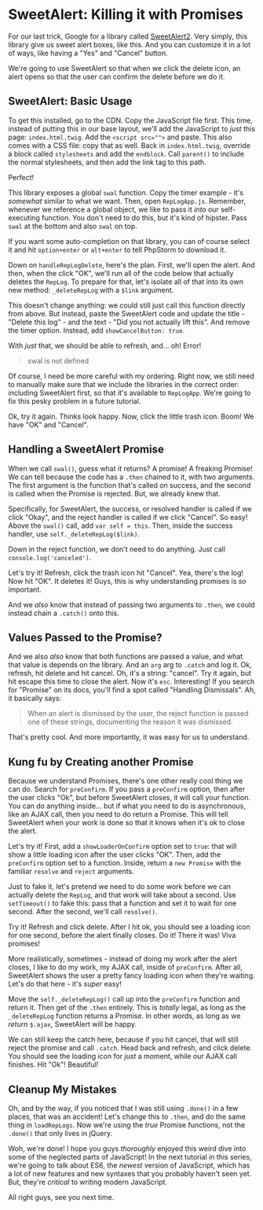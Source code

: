 # SweetAlert: Killing it with Promises

For our last trick, Google for a library called [SweetAlert2](https://limonte.github.io/sweetalert2/).
Very simply, this library give us sweet alert boxes, like this. And you can customize
it in a lot of ways, like having a "Yes" and "Cancel" button.

We're going to use SweetAlert so that when we click the delete icon, an alert opens
so that the user can confirm the delete before we do it.

## SweetAlert: Basic Usage

To get this installed, go to the CDN. Copy the JavaScript file first. This time,
instead of putting this in our base layout, we'll add the JavaScript to *just* this
page: `index.html.twig`. Add the `<script src="">` and paste. This also comes with
a CSS file: copy that as well. Back in `index.html.twig`, override a block called
`stylesheets` and add the `endblock`. Call `parent()` to include the normal stylesheets,
and then add the link tag to this path.

Perfect!

This library exposes a global `swal` function. Copy the timer example - it's *somewhat*
similar to what we want. Then, open `RepLogApp.js`. Remember, whenever we reference
a global object, we like to pass it *into* our self-executing function. You don't
need to do this, but it's kind of hipster. Pass `swal` at the bottom and also `swal`
on top.

If you want some auto-completion on that library, you can of course select it and
hit `option+enter` or `alt+enter` to tell PhpStorm to download it.

Down on `handleRepLogDelete`, here's the plan. First, we'll open the alert. And
then, when the click "OK", we'll run all of the code below that actually deletes
the `RepLog`. To prepare for that, let's isolate all of that into its own new method:
`_deleteRepLog` with a `$link` argument.

This doesn't change anything: we could still just call this function directly from
above. But instead, paste the SweetAlert code and update the title - "Delete this log" -
and the text - "Did you not actually lift this". And remove the timer option. Instead,
add `showCancelButton: true`.

With *just* that, we should be able to refresh, and... oh! Error!

> swal is not defined

Of course, I need be more careful with my ordering. Right now, we still need to
manually make sure that we include the libraries in the correct order: including
SweetAlert first, so that it's available to `RepLogApp`. We're going to fix this
pesky problem in a future tutorial.

Ok, try it again. Thinks look happy. Now, click the little trash icon. Boom! We
have "OK" and "Cancel".

## Handling a SweetAlert Promise

When we call `swal()`, guess what it returns? A promise! A freaking Promise! We can
tell because the code has a `.then` chained to it, with two arguments. The first
argument is the function that's called on success, and the second is called when
the Promise is rejected. But, we already knew that.

Specifically, for SweetAlert, the success, or resolved handler is called if we click
"Okay", and the reject handler is called if we click "Cancel". So easy! Above the
`swal()` call, add `var self = this`. Then, inside the success handler, use
`self._deleteRepLog($link)`.

Down in the reject function, we don't need to do anything. Just call
`console.log('canceled')`.

Let's try it! Refresh, click the trash icon hit "Cancel". Yea, there's the log!
Now hit "OK". It deletes it! Guys, this is why understanding promises is *so* important.

And we *also* know that instead of passing two arguments to `.then`, we could instead
chain a `.catch()` onto this.

## Values Passed to the Promise?

And we also *also* know that both functions are passed a value, and what that value
is depends on the library. And an `arg` arg to `.catch` and log it. Ok, refresh,
hit delete and hit cancel. Oh, it's a string: "cancel". Try it again, but hit escape
this time to close the alert. Now it's `esc`. Interesting! If you search for "Promise"
on its docs, you'll find a spot called "Handling Dismissals". Ah, it basically says:

> When an alert is dismissed by the user, the reject function is passed one of these
> strings, documenting the reason it was dismissed.

That's pretty cool. And more importantly, it was easy for us to understand.

## Kung fu by Creating another Promise

Because we understand Promises, there's one other really cool thing we can do.
Search for `preConfirm`. If you pass a `preConfirm` option, then after the user
clicks "Ok", but before SweetAlert closes, it will call your function. You can do
anything inside... but if what you need to do is asynchronous, like an AJAX call,
then you need to do return a Promise. This will tell SweetAlert when your work is
done so that it knows when it's ok to close the alert.

Let's try it! First, add a `showLoaderOnConfirm` option set to `true`: that will
show a little loading icon after the user clicks "OK". Then, add the `preConfirm`
option set to a function. Inside, return a `new Promise` with the familiar `resolve`
and `reject` arguments.

Just to fake it, let's pretend we need to do some work before we can actually
delete the `RepLog`, and that work will take about a second. Use `setTimeout()`
to fake this: pass that a function and set it to wait for one second. After the
second, we'll call `resolve()`.

Try it! Refresh and click delete. After I hit ok, you should see a loading icon
for one second, before the alert finally closes. Do it! There it was! Viva promises!

More realistically, sometimes - instead of doing my work after the alert closes,
I like to do my work, my AJAX call, inside of `preConfirm`. After all, SweetAlert
shows the user a pretty fancy loading icon when they're waiting. Let's do that
here - it's *super* easy!

Move the `self._deleteRepLog()` call up into the `preConfirm` function and return
it. Then get of the `.then` entirely. This is *totally* legal, as long as the `_deleteRepLog`
function returns a Promise. In other words, as long as we *return* `$.ajax`, SweetAlert
will be happy.

We can still keep the catch here, because if you hit cancel, that will still reject
the promise and call `.catch`. Head back and refresh, and click delete. You should
see the loading icon for *just* a moment, while our AJAX call finishes. Hit "Ok"!
Beautiful!

## Cleanup My Mistakes

Oh, and by the way, if you noticed that I was still using `.done()` in a few places,
that was an accident! Let's change this to `.then`, and do the same thing in `loadRepLogs`.
Now we're using the *true* Promise functions, not the `.done()` that only lives
in jQuery.

Woh, we're done! I hope you guys *thoroughly* enjoyed this weird dive into some
of the neglected parts of JavaScript! In the next tutorial in this series, we're
going to talk about ES6, the *newest* version of JavaScript, which has a lot of
new features and new syntaxes that you probably haven't seen yet. But, they're *critical*
to writing modern JavaScript.

All right guys, see you next time.
